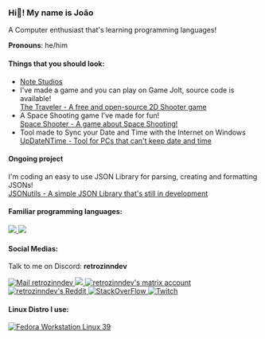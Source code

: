 ### Hi👋! My name is João
A Computer enthusiast that's learning programming languages!

**Pronouns**: he/him
<!-- <a href="https://docs.github.com/articles/why-are-my-contributions-not-showing-up-on-my-profile">
<img src="https://github-readme-stats.vercel.app/api?username=retrozinndev&theme=blue-green"></a>
<br> -->

#### Things that you should look:
 - [Note Studios](https://github.com/notestudios)
 - I've made a game and you can play on Game Jolt, source code is available! <br>
  [The Traveler - A free and open-source 2D Shooter game](https://github.com/notestudios/TheTraveler)
 - A Space Shooting game I've made for fun! <br>
  [Space Shooter - A game about Space Shooting!](https://github.com/retrozinndev/SpaceShooter)
 - Tool made to Sync your Date and Time with the Internet on Windows <br>
  [UpDateNTime - Tool for PCs that can't keep date and time](https://github.com/retrozinndev/UpDateNTime)

#### Ongoing project
 I'm coding an easy to use JSON Library for parsing, creating and formatting JSONs! <br>
 [JSONutils - A simple JSON Library that's still in development](https://github.com/retrozinndev/JSONutils)

#### Familiar programming languages:
<a href="https://openjdk.org/">
 <img src="https://img.shields.io/badge/Java-ED8B00?style=for-the-badge&logo=openjdk&logoColor=white">
</a>
<a href="https://learn.microsoft.com/dotnet/csharp/">
 <img src="https://img.shields.io/badge/C%23-239120?style=for-the-badge&logo=c-sharp&logoColor=white">
</a>
<br>


#### Social Medias:
Talk to me on Discord: **retrozinndev**

<a href="mailto:joaovodias@gmail.com">
 <img src="https://img.shields.io/badge/Gmail-D14836?style=for-the-badge&logo=gmail&logoColor=white" alt="Mail retrozinndev">
</a>

<a href="https://x.com/retrozinndev">
 <img src="https://img.shields.io/badge/X-000?style=for-the-badge&logo=x">
</a>

<a href="https://matrix.to/#/@retrozinndev:matrix.org">
 <img src="https://img.shields.io/badge/matrix-000000?style=for-the-badge&logo=Matrix&logoColor=white" alt="retrozinndev's matrix account">
</a>

<a href="https://www.reddit.com/user/Much_Clue7037">
 <img src="https://img.shields.io/badge/Reddit-FF4500?style=for-the-badge&logo=reddit&logoColor=white" alt="retrozinndev's Reddit">
</a>

<a href="https://stackoverflow.com/users/22116293/retrozinndev">
 <img src="https://img.shields.io/badge/Stack_Overflow-FE7A16?style=for-the-badge&logo=stack-overflow&logoColor=white" alt="StackOverFlow">
</a>

<a href="https://www.twitch.tv/retrozinndev">
 <img src="https://img.shields.io/badge/Twitch-9146FF?style=for-the-badge&logo=twitch&logoColor=white" alt="Twitch">
</a>

#### Linux Distro I use:
<a href="https://fedoraproject.org/">
 <img src="https://img.shields.io/badge/Fedora-294172?style=for-the-badge&logo=fedora&logoColor=white" alt="Fedora Workstation Linux 39">
</a>

<!--
**retrozinndev/retrozinndev** is a ✨ _special_ ✨ repository because its `README.md` (this file) appears on your GitHub profile.
Here are some ideas to get you started:
- 🔭 I’m currently working on ...
- 🌱 I’m currently learning ...
- 👯 I’m looking to collaborate on ...
- 🤔 I’m looking for help with ...
- 💬 Ask me about ...
- 📫 How to reach me: ...
- 😄 Pronouns: ...
- ⚡ Fun fact: ...
-->
